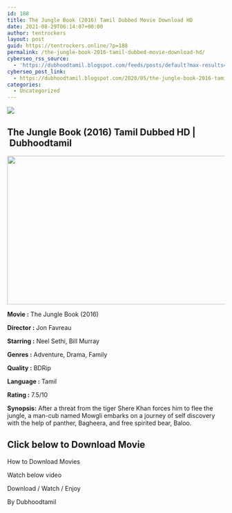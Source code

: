 ```yaml
---
id: 188
title: The Jungle Book (2016) Tamil Dubbed Movie Download HD
date: 2021-08-29T06:14:07+00:00
author: tentrockers
layout: post
guid: https://tentrockers.online/?p=188
permalink: /the-jungle-book-2016-tamil-dubbed-movie-download-hd/
cyberseo_rss_source:
  - 'https://dubhoodtamil.blogspot.com/feeds/posts/default?max-results=150&start-index=301'
cyberseo_post_link:
  - https://dubhoodtamil.blogspot.com/2020/05/the-jungle-book-2016-tamil-dubbed-movie.html
categories:
  - Uncategorized
---
```

<div class="media_block">
  <img src="https://1.bp.blogspot.com/-cEAtbKfOr1M/XtInCpUbVzI/AAAAAAAABSs/eg9n2x0jkGYGJ-Nf37aFGSeMcuCgZPhxwCNcBGAsYHQ/s72-w609-h343-c/447041-the-jungle-book-poster.jpg" class="media_thumbnail" />
</div>

<div dir="ltr" trbidi="on" readability="19.032815198618">
  <h2>
    <span face="&quot;trebuchet ms&quot; , sans-serif">The Jungle Book (2016) Tamil Dubbed HD |&nbsp;<b>Dubhoodtamil</b></span>
  </h2>
  
  <div class="separator">
    <a href="https://1.bp.blogspot.com/-cEAtbKfOr1M/XtInCpUbVzI/AAAAAAAABSs/eg9n2x0jkGYGJ-Nf37aFGSeMcuCgZPhxwCNcBGAsYHQ/s1600/447041-the-jungle-book-poster.jpg"><img loading="lazy" border="0" data-original-height="720" data-original-width="1280" height="343" src="https://1.bp.blogspot.com/-cEAtbKfOr1M/XtInCpUbVzI/AAAAAAAABSs/eg9n2x0jkGYGJ-Nf37aFGSeMcuCgZPhxwCNcBGAsYHQ/w609-h343/447041-the-jungle-book-poster.jpg" width="609" /></a>
  </div>
  
  <p>
    <span face="&quot;trebuchet ms&quot; , sans-serif"><b>Movie<span> </span>:</b><span> </span>The Jungle Book (2016)</span>
  </p>
  
  <p>
    <span face="&quot;trebuchet ms&quot; , sans-serif"><b>Director<span> </span>:</b><span> </span>Jon Favreau</span>
  </p>
  
  <p>
    <span face="&quot;trebuchet ms&quot; , sans-serif"><b>Starring<span> </span>:</b><span> </span>Neel Sethi, Bill Murray</span>
  </p>
  
  <p>
    <span face="&quot;trebuchet ms&quot; , sans-serif"><b>Genres<span> </span>:</b><span> </span>Adventure, Drama, Family</span>
  </p>
  
  <p>
    <span face="&quot;trebuchet ms&quot; , sans-serif"><b>Quality<span> </span>:</b><span> </span>BDRip</span>
  </p>
  
  <p>
    <b><span face="&quot;trebuchet ms&quot; , sans-serif">Language</span><span face="&quot;trebuchet ms&quot; , sans-serif"> </span><span face="&quot;trebuchet ms&quot; , sans-serif">:</span></b><span face="&quot;trebuchet ms&quot; , sans-serif"> </span><span face="&quot;trebuchet ms&quot; , sans-serif">Tamil</span>
  </p>
  
  <p>
    <b><span face="&quot;trebuchet ms&quot; , sans-serif">Rating</span><span face="&quot;trebuchet ms&quot; , sans-serif"> </span><span face="&quot;trebuchet ms&quot; , sans-serif">:</span></b><span face="&quot;trebuchet ms&quot; , sans-serif"> </span><span face="&quot;trebuchet ms&quot; , sans-serif">7.5/10</span>
  </p>
  
  <p>
    <span face="&quot;trebuchet ms&quot; , sans-serif"><b>Synopsis:</b> After a threat from the tiger Shere Khan forces him to flee the jungle, a man-cub named Mowgli embarks on a journey of self discovery with the help of panther, Bagheera, and free spirited bear, Baloo.</span>
  </p>
  
  <h2>
    <span face="&quot;verdana&quot; , sans-serif"><b>Click below to Download Movie</b></span>
  </h2>
  
  <p>
    <span face="&quot;verdana&quot; , sans-serif">How to Download Movies</span>
  </p>
  
  <p>
    <span face="&quot;verdana&quot; , sans-serif">Watch below video</span>
  </p>
  
  <p>
  </p>
  
  <p>
    <span>Download / Watch / Enjoy</span>
  </p>
  
  <p>
    <span>By Dubhoodtamil</span>
  </p></p>
</div>